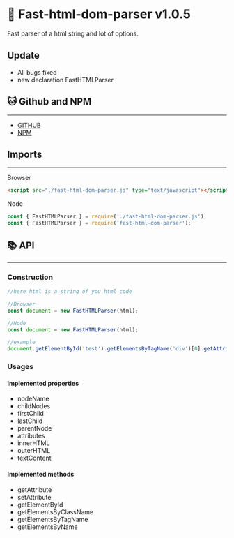 # 📖 Fast-html-dom-parser v1.0.5

Fast parser of a html string and lot of options.

## Update
- All bugs fixed
- new declaration FastHTMLParser

## 🐱 Github and NPM
---

- [GITHUB](https://github.com/yoannchb-pro/fast-html-dom-parser)
- [NPM](https://www.npmjs.com/package/fast-html-dom-parser)

## Imports
---

Browser
```html
<script src="./fast-html-dom-parser.js" type="text/javascript"></script>
```
Node
```js
const { FastHTMLParser } = require('./fast-html-dom-parser.js');
const { FastHTMLParser } = require('fast-html-dom-parser');
```
## 📚 API
---

### Construction
```js
//here html is a string of you html code

//Browser
const document = new FastHTMLParser(html);

//Node
const document = new FastHTMLParser(html);

//example
document.getElementById('test').getElementsByTagName('div')[0].getAttribute('class');
```

### Usages

#### Implemented properties
- nodeName
- childNodes
- firstChild
- lastChild
- parentNode
- attributes
- innerHTML
- outerHTML
- textContent

#### Implemented methods
- getAttribute
- setAttribute
- getElementById
- getElementsByClassName
- getElementsByTagName
- getElementsByName